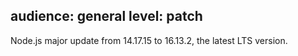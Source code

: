 audience: general
level: patch
---
Node.js major update from 14.17.15 to 16.13.2, the latest LTS version.
